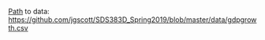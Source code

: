 [Path](https://github.com/jgscott/SDS383D_Spring2019/blob/master/data/gdpgrowth.csv) to data:
https://github.com/jgscott/SDS383D_Spring2019/blob/master/data/gdpgrowth.csv
